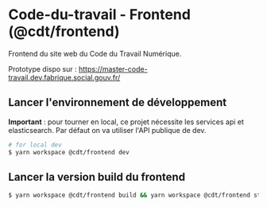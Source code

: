 # Code-du-travail - Frontend (@cdt/frontend)

Frontend du site web du Code du Travail Numérique.

Prototype dispo sur : https://master-code-travail.dev.fabrique.social.gouv.fr/


## Lancer l'environnement de développement

**Important** : pour tourner en local, ce projet nécessite les services api et elasticsearch. Par défaut on va utiliser l'API publique de dev.

```sh
# for local dev
$ yarn workspace @cdt/frontend dev
```

## Lancer la version build du frontend

```sh
$ yarn workspace @cdt/frontend build && yarn workspace @cdt/frontend start
```

